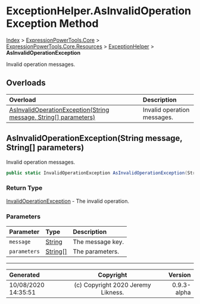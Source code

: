 ﻿# ExceptionHelper.AsInvalidOperationException Method

[Index](../index.md) > [ExpressionPowerTools.Core](ExpressionPowerTools.Core.a.md) > [ExpressionPowerTools.Core.Resources](ExpressionPowerTools.Core.Resources.n.md) > [ExceptionHelper](ExpressionPowerTools.Core.Resources.ExceptionHelper.cs.md) > **AsInvalidOperationException**

Invalid operation messages.

## Overloads

| Overload | Description |
| :-- | :-- |
| [AsInvalidOperationException(String message, String[] parameters)](#asinvalidoperationexceptionstring-message-string[]-parameters) | Invalid operation messages. |
## AsInvalidOperationException(String message, String[] parameters)

Invalid operation messages.

```csharp
public static InvalidOperationException AsInvalidOperationException(String message, String[] parameters)
```

### Return Type

 [InvalidOperationException](https://docs.microsoft.com/dotnet/api/system.invalidoperationexception)  - The invalid operation.

### Parameters

| Parameter | Type | Description |
| :-- | :-- | :-- |
| `message` | [String](https://docs.microsoft.com/dotnet/api/system.string) | The message key. |
| `parameters` | [String[]](https://docs.microsoft.com/dotnet/api/system.string) | The parameters. |



---

| Generated | Copyright | Version |
| :-- | :-: | --: |
| 10/08/2020 14:35:51 | (c) Copyright 2020 Jeremy Likness. | 0.9.3-alpha |
